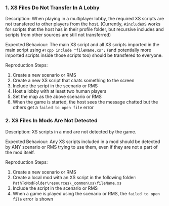 ### 1. XS Files Do Not Transfer In A Lobby

Description: When playing in a multiplayer lobby, the required XS scripts are not transfered to other players from the host. (Currently, `#includeXS` works for scripts that the host has in their profile folder, but recursive includes and scripts from other sources are still not transferred)

Expected Behaviour: The main XS script and all XS scripts imported in the main script using `#!cpp include "fileName.xs";` (and potentially more imported scripts inside those scripts too) should be transfered to everyone.

Reproduction Steps:

1. Create a new scenario or RMS
2. Create a new XS script that chats something to the screen
3. Include the script in the scenario or RMS
4. Host a lobby with at least two human players
5. Set the map as the above scenario or RMS
6. When the game is started, the host sees the message chatted but the others get a `failed to open file` error

### 2. XS Files In Mods Are Not Detected

Description: XS scripts in a mod are not detected by the game.

Expected Behaviour: Any XS scripts included in a mod should be detected by ANY scenario or RMS trying to use them, even if they are not a part of the mod itself.

Reproduction Steps:

1. Create a new scenario or RMS
2. Create a local mod with an XS script in the following folder: `PathToModFolder\resources\_common\xs\fileName.xs`
3. Include the script in the scenario or RMS
4. When a game is played using the scenario or RMS, the `failed to open file` error is shown

